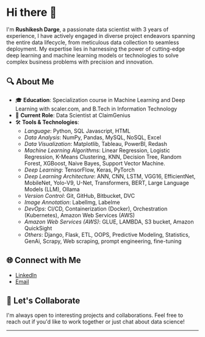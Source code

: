 # Hi there 👋 
I'm **Rushikesh Darge**, a passionate data scientist with 3 years of experience, I have actively engaged in diverse project endeavors spanning the entire data lifecycle, from meticulous data collection to seamless deployment. My expertise lies in harnessing the power of cutting-edge deep learning and machine learning models or technologies to solve complex business problems with precision and innovation. 



## 🔍 About Me

- 🎓 **Education**: Specialization course in Machine Learning and Deep Learning with scaler.com, and B.Tech in Information Technology
- 💼 **Current Role**: Data Scientist at ClaimGenius
- 🛠  **Tools & Technologies**: 
    - *Language*: Python, SQL Javascript, HTML
    - *Data Analysis*: NumPy, Pandas, MySQL, NoSQL, Excel
    - *Data Visualization*: Matplotlib, Tableau, PowerBl, Redash
    - *Machine Learning Algorithms*: Linear Regression, Logistic Regression, K-Means Clustering, KNN, Decision Tree, Random Forest, XGBoost, Naive Bayes, Support Vector Machine.
    - *Deep Learning*: TensorFlow, Keras, PyTorch
    - *Deep Learning Architecture*: ANN, CNN, LSTM, VGG16, EfficientNet, MobileNet, Yolo-V9, U-Net, Transformers, BERT, Large Language Models (LLM), Ollama
    - *Version Control*: Git, GitHub, Bitbucket, DVC
    - *Image Annotation*: Labellmg, Labelme
    - *DevOps*: Cl/CD, Containerization (Docker), Orchestration (Kubernetes), Amazon Web Services (AWS)
    - *Amazon Web Services (AWS)*: GLUE, LAMBDA, S3 bucket, Amazon QuickSight
    - *Others*: Django, Flask, ETL, OOPS, Predictive Modeling, Statistics, GenAi, Scrapy, Web scraping, prompt engineering, fine-tuning




## 🌐 Connect with Me

- [LinkedIn](https://www.linkedin.com/in/rushidarge/)
- [Email](mailto:rushikesh.darge.01@gmail.com)

## 🤝 Let's Collaborate

I'm always open to interesting projects and collaborations. Feel free to reach out if you'd like to work together or just chat about data science!

---

<!---
rushidarge/rushidarge is a ✨ special ✨ repository because its `README.md` (this file) appears on your GitHub profile.
You can click the Preview link to take a look at your changes.
--->
